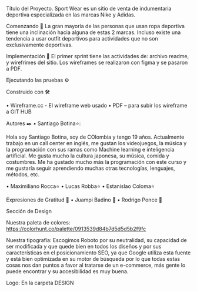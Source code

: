 Título del Proyecto.
Sport Wear es un sitio de venta de indumentaria deportiva especializada en las marcas Nike y Adidas.

Comenzando 🚀
La gran mayoría de las personas que usan ropa deportiva tiene una inclinación hacia alguna de estas 2 marcas. Incluso existe una tendencia a usar outfit deportivos para actividades que no son exclusivamente deportivas.

Implementación 🔧
El primer sprint tiene las actividades de: archivo readme, y wirefrimes del sitio.
Los wireframes se realizaron con figma y se pasaron a PDF.

Ejecutando las pruebas ⚙️

Construido con 🛠️

• Wireframe.cc - El wireframe web usado
• PDF – para subir los wireframe a GIT HUB

Autores ✒️
• Santiago Botina⭐:

Hola soy Santiago Botina, soy de COlombia y tengo 19 años. Actualmente trabajo en un call center en inglés, me gustan los videojuegos, la música y la programación con sus ramas como Machine learning e inteligencia artificial. Me gusta mucho la cultura japonesa, su música, comida y costumbres. Me ha gustado mucho más la programación con este curso y me gustaría seguir aprendiendo muchas otras tecnologías, lenguajes, métodos, etc.

• Maximiliano Rocca⭐
• Lucas Robba⭐
• Estanislao Coloma⭐

Expresiones de Gratitud 🎁
• Juampi Badino 📢
• Rodrigo Ponce 📢

Sección de Design

Nuestra paleta de colores: https://colorhunt.co/palette/0913539d84b7d5d5d5b2f9fc

Nuestra tipografía: Escogimos Roboto por su neutralidad, su capacidad de ser modificada y que quede bien en todos los diseños y por sus características en el posicionamiento SEO, ya que Google utiliza esta fuente y está bien optimizada en su motor de búsqueda por lo que todas estas cosas nos dan puntos a favor al tratarse de un e-commerce, más gente lo puede encontrar y su accesibilidad es muy buena.

Logo: En la carpeta DESIGN
